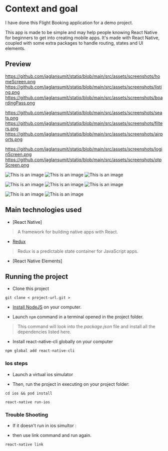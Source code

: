 # Context and goal

I have done this Flight Booking application for a demo project.

This app is made to be simple and may help people knowing React Native for beginners to get into creating mobile apps. It's made with React Native, coupled with some extra packages to handle routing, states and UI elements.

## Preview
https://github.com/jaglansumit/statiq/blob/main/src/assets/screenshots/homeScreen.png
https://github.com/jaglansumit/statiq/blob/main/src/assets/screenshots/listing.png
https://github.com/jaglansumit/statiq/blob/main/src/assets/screenshots/boardingPass.png

https://github.com/jaglansumit/statiq/blob/main/src/assets/screenshots/seats.png
https://github.com/jaglansumit/statiq/blob/main/src/assets/screenshots/filters.png
https://github.com/jaglansumit/statiq/blob/main/src/assets/screenshots/airports.png

https://github.com/jaglansumit/statiq/blob/main/src/assets/screenshots/loginScreen.png
https://github.com/jaglansumit/statiq/blob/main/src/assets/screenshots/otpScreen.png

![This is an image](https://github.com/jaglansumit/statiq/blob/main/src/assets/screenshots/homeScreen.png)
![This is an image](https://github.com/jaglansumit/statiq/blob/main/src/assets/screenshots/listing.png)
![This is an image](https://github.com/jaglansumit/statiq/blob/main/src/assets/screenshots/boardingPass.png)

![This is an image](https://github.com/jaglansumit/statiq/blob/main/src/assets/screenshots/seats.png)
![This is an image](https://github.com/jaglansumit/statiq/blob/main/src/assets/screenshots/filters.png)
![This is an image](https://github.com/jaglansumit/statiq/blob/main/src/assets/screenshots/airports.png)

![This is an image](https://github.com/jaglansumit/statiq/blob/main/src/assets/screenshots/loginScreen.png)
![This is an image](https://github.com/jaglansumit/statiq/blob/main/src/assets/screenshots/otpScreen.png)

## Main technologies used

- [React Native]

> A framework for building native apps with React.

- [Redux](http://redux.js.org/)

> Redux is a predictable state container for JavaScript apps.

- [React Native Elements]

## Running the project

- Clone this project
```
git clone < project-url.git >
```

- [Install NodeJS](https://nodejs.org/en/) on your computer.

- Launch ``` npm ``` command in a terminal opened in the project folder.
> This command will look into the *package.json* file and install all the dependencies listed here.

- Install react-native-cli globally on your computer
```
npm global add react-native-cli
```

### Ios steps

- Launch a virtual ios simulator

- Then, run the project in executing on your project folder:

```
cd ios && pod install
```
```
react-native run-ios
```

### Trouble Shooting

- If it doesn't run in ios simultor :

- then use link command and run again.

```
react-native link
```
